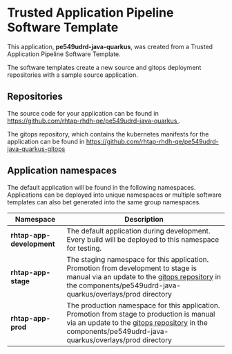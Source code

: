 # Trusted Application Pipeline Software Template

This application, **pe549udrd-java-quarkus**, was created from a Trusted Application Pipeline Software Template.

The software templates create a new source and gitops deployment repositories with a sample source application. 

## Repositories

The source code for your application can be found in [https://github.com/rhtap-rhdh-qe/pe549udrd-java-quarkus ](https://github.com/rhtap-rhdh-qe/pe549udrd-java-quarkus ).
 
The gitops repository, which contains the kubernetes manifests for the application can be found in 
[https://github.com/rhtap-rhdh-qe/pe549udrd-java-quarkus-gitops ](https://github.com/rhtap-rhdh-qe/pe549udrd-java-quarkus-gitops ) 

## Application namespaces 

The default application will be found in the following namespaces. Applications can be deployed into unique namespaces or multiple software templates can also bet generated into the same group namespaces.  

|  Namespace   |  Description   |  
| -------- | -------- |   
| **rhtap-app-development** | The default application during development. Every build will be deployed to this namespace for testing. | 
| **rhtap-app-stage** | The staging namespace for this application. Promotion from development to stage is manual via an update to the [gitops repository](https://github.com/rhtap-rhdh-qe/pe549udrd-java-quarkus-gitops ) in the components/pe549udrd-java-quarkus/overlays/prod directory |  
| **rhtap-app-prod** | The production namespace for this application. Promotion from stage to production is manual via an update to the [gitops repository](https://github.com/rhtap-rhdh-qe/pe549udrd-java-quarkus-gitops ) in the components/pe549udrd-java-quarkus/overlays/prod directory | 